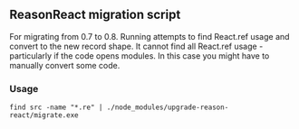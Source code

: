 ## ReasonReact migration script

For migrating from 0.7 to 0.8. Running attempts to find React.ref usage and convert to the new record shape. It cannot find all React.ref usage - particularly if the code opens modules. In this case you might have to manually convert some code.

### Usage

```console
find src -name "*.re" | ./node_modules/upgrade-reason-react/migrate.exe
```
